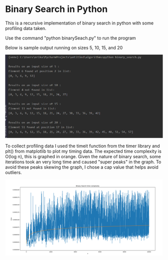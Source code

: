 # Binary Search in Python

This is a recursive implementation of binary search in python with some profiling data taken. 

Use the command "python binarySeach.py" to run the program

Below is sample output running on sizes 5, 10, 15, and 20

![Sample output](binsearch_test.PNG)

To collect profiling data I used the timeit function from the timer library and plt() from matplotlib to plot my timing data. The expected time complexity is O(log n), this is graphed in orange. Given the nature of binary search, some iterations took an very long time and caused "super peaks" in the graph. To avoid these peaks skewing the graph, I chose a cap value that helps avoid outliers.

![Timing Data](Figure_1.png)